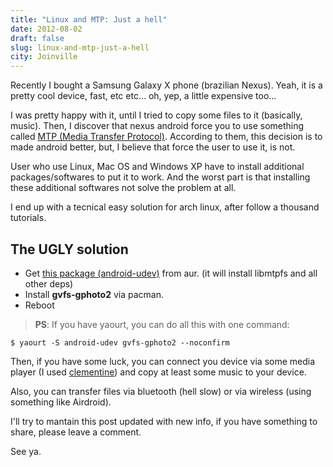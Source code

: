 ```yaml
---
title: "Linux and MTP: Just a hell"
date: 2012-08-02
draft: false
slug: linux-and-mtp-just-a-hell
city: Joinville
---
```


Recently I bought a Samsung Galaxy X phone (brazilian Nexus). Yeah, it is a pretty cool device, fast, etc etc… oh, yep, a little expensive too…

I was pretty happy with it, until I tried to copy some files to it (basically, music). Then, I discover that nexus android force you to use something called [MTP (Media Transfer Protocol)](http://en.wikipedia.org/wiki/Media_Transfer_Protocol). According to them, this decision is to made android better, but, I believe that force the user to use it, is not.

User who use Linux, Mac OS and Windows XP have to install additional packages/softwares to put it to work. And the worst part is that installing these additional softwares not solve the problem at all.

I end up with a tecnical easy solution for arch linux, after follow a thousand tutorials.

## The **UGLY** solution

-  Get [this package (android-udev)](https://aur.archlinux.org/packages/android-udev-git/) from aur. (it will install libmtpfs and all other deps)
-  Install **gvfs-gphoto2** via pacman.
-   Reboot

> **PS**: If you have yaourt, you can do all this with one command:
```
$ yaourt -S android-udev gvfs-gphoto2 --noconfirm
```

Then, if you have some luck, you can connect you device via some media player (I used [clementine](http://code.google.com/p/clementine-player/)) and copy at least some music to your device.

Also, you can transfer files via bluetooth (hell slow) or via wireless (using something like Airdroid).

I'll try to mantain this post updated with new info, if you have something to share, please leave a comment.

See ya.